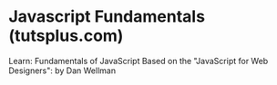 # Javascript Fundamentals (tutsplus.com)

Learn: Fundamentals of JavaScript
Based on the "JavaScript for Web Designers": by Dan Wellman


